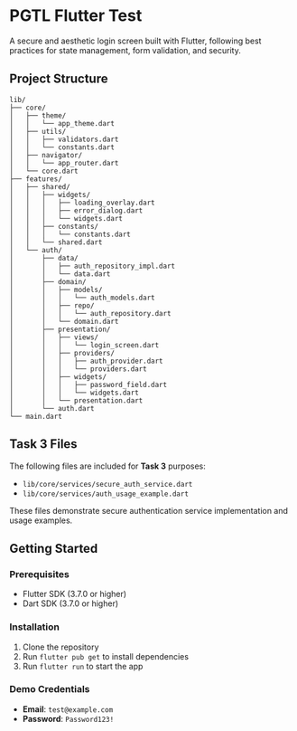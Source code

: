 # PGTL Flutter Test

A secure and aesthetic login screen built with Flutter, following best practices for state management, form validation, and security.

## Project Structure

```
lib/
├── core/
│   ├── theme/
│   │   └── app_theme.dart
│   ├── utils/
│   │   ├── validators.dart
│   │   └── constants.dart
│   ├── navigator/
│   │   └── app_router.dart
│   └── core.dart
├── features/
│   ├── shared/
│   │   ├── widgets/
│   │   │   ├── loading_overlay.dart
│   │   │   ├── error_dialog.dart
│   │   │   └── widgets.dart
│   │   ├── constants/
│   │   │   └── constants.dart
│   │   └── shared.dart
│   └── auth/
│       ├── data/
│       │   ├── auth_repository_impl.dart
│       │   └── data.dart
│       ├── domain/
│       │   ├── models/
│       │   │   └── auth_models.dart
│       │   ├── repo/
│       │   │   └── auth_repository.dart
│       │   └── domain.dart
│       ├── presentation/
│       │   ├── views/
│       │   │   └── login_screen.dart
│       │   ├── providers/
│       │   │   ├── auth_provider.dart
│       │   │   └── providers.dart
│       │   ├── widgets/
│       │   │   ├── password_field.dart
│       │   │   └── widgets.dart
│       │   └── presentation.dart
│       └── auth.dart
└── main.dart
```

## Task 3 Files

The following files are included for **Task 3** purposes:

- `lib/core/services/secure_auth_service.dart`
- `lib/core/services/auth_usage_example.dart`

These files demonstrate secure authentication service implementation and usage examples.

## Getting Started

### Prerequisites
- Flutter SDK (3.7.0 or higher)
- Dart SDK (3.7.0 or higher)

### Installation
1. Clone the repository
2. Run `flutter pub get` to install dependencies
3. Run `flutter run` to start the app

### Demo Credentials
- **Email**: `test@example.com`
- **Password**: `Password123!`
